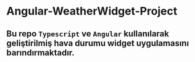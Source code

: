 # Angular-WeatherWidget-Project

## Bu repo `Typescript` ve `Angular` kullanılarak geliştirilmiş hava durumu widget uygulamasını barındırmaktadır.
